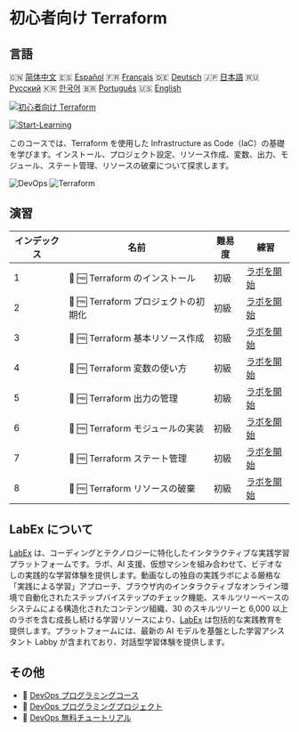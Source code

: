 # 初心者向け Terraform

## 言語

🇨🇳 [简体中文](README_zh.md) 🇪🇸 [Español](README_es.md) 🇫🇷 [Français](README_fr.md) 🇩🇪 [Deutsch](README_de.md) 🇯🇵 [日本語](README_ja.md) 🇷🇺 [Русский](README_ru.md) 🇰🇷 [한국어](README_ko.md) 🇧🇷 [Português](README_pt.md) 🇺🇸 [English](README.md) 

[![初心者向け Terraform](https://cover-creator.labex.io/terraform-for-beginners.png?lang=ja)](https://labex.io/ja/courses/terraform-for-beginners)

[![Start-Learning](https://img.shields.io/badge/Start-Learning-whitesmoke?style=for-the-badge)](https://labex.io/ja/courses/terraform-for-beginners)

このコースでは、Terraform を使用した Infrastructure as Code（IaC）の基礎を学びます。インストール、プロジェクト設定、リソース作成、変数、出力、モジュール、ステート管理、リソースの破棄について探求します。

![DevOps](https://img.shields.io/badge/DevOps-whitesmoke?style=for-the-badge&logo=devops)
![Terraform](https://img.shields.io/badge/Terraform-whitesmoke?style=for-the-badge&logo=terraform)


## 演習

|   インデックス | 名前                                 | 難易度   | 練習                                                                                                                                            |
|----------------|--------------------------------------|----------|-------------------------------------------------------------------------------------------------------------------------------------------------|
|              1 | 🧩 🆓 Terraform のインストール       | 初級     | <a target='_blank' href='https://labex.io/ja/labs/linux-terraform-installation-632659?course=terraform-for-beginners'>ラボを開始</a>            |
|              2 | 🧩 🆓 Terraform プロジェクトの初期化 | 初級     | <a target='_blank' href='https://labex.io/ja/labs/linux-terraform-project-initialization-632662?course=terraform-for-beginners'>ラボを開始</a>  |
|              3 | 🧩 🆓 Terraform 基本リソース作成     | 初級     | <a target='_blank' href='https://labex.io/ja/labs/linux-terraform-basic-resource-creation-632658?course=terraform-for-beginners'>ラボを開始</a> |
|              4 | 🧩 🆓 Terraform 変数の使い方         | 初級     | <a target='_blank' href='https://labex.io/ja/labs/linux-terraform-variables-usage-632665?course=terraform-for-beginners'>ラボを開始</a>         |
|              5 | 🧩 🆓 Terraform 出力の管理           | 初級     | <a target='_blank' href='https://labex.io/ja/labs/linux-terraform-outputs-management-632661?course=terraform-for-beginners'>ラボを開始</a>      |
|              6 | 🧩 🆓 Terraform モジュールの実装     | 初級     | <a target='_blank' href='https://labex.io/ja/labs/linux-terraform-modules-implementation-632660?course=terraform-for-beginners'>ラボを開始</a>  |
|              7 | 🧩 🆓 Terraform ステート管理         | 初級     | <a target='_blank' href='https://labex.io/ja/labs/linux-terraform-state-management-632664?course=terraform-for-beginners'>ラボを開始</a>        |
|              8 | 🧩 🆓 Terraform リソースの破棄       | 初級     | <a target='_blank' href='https://labex.io/ja/labs/linux-terraform-resource-destruction-632663?course=terraform-for-beginners'>ラボを開始</a>    |

## LabEx について

[LabEx](https://labex.io) は、コーディングとテクノロジーに特化したインタラクティブな実践学習プラットフォームです。ラボ、AI 支援、仮想マシンを組み合わせて、ビデオなしの実践的な学習体験を提供します。動画なしの独自の実践ラボによる厳格な「実践による学習」アプローチ、ブラウザ内のインタラクティブなオンライン環境で自動化されたステップバイステップのチェック機能、スキルツリーベースのシステムによる構造化されたコンテンツ組織、30 のスキルツリーと 6,000 以上のラボを含む成長し続ける学習リソースにより、[LabEx](https://labex.io) は包括的な実践教育を提供します。プラットフォームには、最新の AI モデルを基盤とした学習アシスタント Labby が含まれており、対話型学習体験を提供します。

## その他

- 🔗 [DevOps プログラミングコース](https://github.com/labex-labs/awesome-programming-courses)
- 🔗 [DevOps プログラミングプロジェクト](https://github.com/labex-labs/awesome-programming-projects)
- 🔗 [DevOps 無料チュートリアル](https://github.com/labex-labs/devops-free-tutorials)

